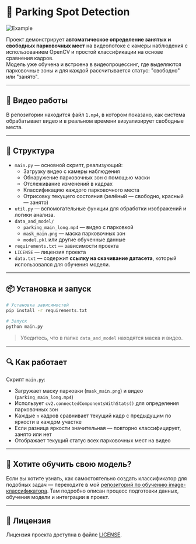 # 📸 Parking Spot Detection

![Example](example.png)

Проект демонстрирует **автоматическое определение занятых и свободных парковочных мест** на видеопотоке с камеры наблюдения с использованием OpenCV и простой классификации на основе сравнения кадров.  
Модель уже обучена и встроена в видеопроцессинг, где выделяются парковочные зоны и для каждой рассчитывается статус: "свободно" или "занято".

---

## 🎥 Видео работы

В репозитории находится файл `1.mp4`, в котором показано, как система обрабатывает видео и в реальном времени визуализирует свободные места.

---

## 📁 Структура

- `main.py` — основной скрипт, реализующий:
  - Загрузку видео с камеры наблюдения
  - Обнаружение парковочных зон с помощью маски
  - Отслеживание изменений в кадрах
  - Классификацию каждого парковочного места
  - Отрисовку текущего состояния (зелёный — свободно, красный — занято)
- `util.py` — вспомогательные функции для обработки изображений и логики анализа.
- `data_and_model/`
  - `parking_main_long.mp4` — видео с парковкой
  - `mask_main.png` — маска парковочных зон
  - `model.pkl` или другие обученные данные
- `requirements.txt` — зависимости проекта
- `LICENSE` — лицензия проекта
- `data.txt` — содержит **ссылку на скачивание датасета**, который использовался для обучения модели.

---

## 📦 Установка и запуск

```bash
# Установка зависимостей
pip install -r requirements.txt

# Запуск
python main.py
```

> Убедитесь, что в папке `data_and_model` находятся маска и видео.

---

## 🔍 Как работает

Скрипт `main.py`:
- Загружает маску парковки (`mask_main.png`) и видео (`parking_main_long.mp4`)
- Использует `cv2.connectedComponentsWithStats()` для определения парковочных зон
- Каждые `n` кадров сравнивает текущий кадр с предыдущим по яркости в каждом участке
- Если разница яркости значительная — повторно классифицирует, занято или нет
- Отображает текущий статус всех парковочных мест на видео

---

## 🔁 Хотите обучить свою модель?

Если вы хотите узнать, как самостоятельно создать классификатор для подобных задач — переходите в мой [репозиторий по обучению image-классификатора](https://github.com/Madarakk3/image-classification-sklearn). Там подробно описан процесс подготовки данных, обучения модели и интеграции в проект.

---

## 🧾 Лицензия

Лицензия проекта доступна в файле [LICENSE](./LICENSE).
